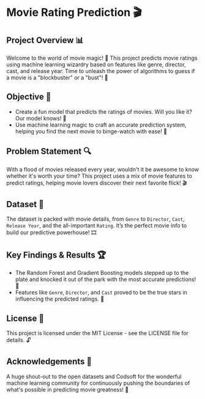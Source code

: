# Movie Rating Prediction 🎬

## Project Overview 📊

Welcome to the world of movie magic! 🎥 This project predicts movie ratings using machine learning wizardry based on features like genre, director, cast, and release year. Time to unleash the power of algorithms to guess if a movie is a "blockbuster" or a "bust"! 🍿

## Objective 🎯

- Create a fun model that predicts the ratings of movies. Will you like it? Our model knows! 🌟
- Use machine learning magic to craft an accurate prediction system, helping you find the next movie to binge-watch with ease! 🍿

## Problem Statement 🔍

With a flood of movies released every year, wouldn't it be awesome to know whether it's worth your time? This project uses a mix of movie features to predict ratings, helping movie lovers discover their next favorite flick! 🎬

## Dataset 📂

The dataset is packed with movie details, from `Genre` to `Director`, `Cast`, `Release Year`, and the all-important `Rating`. It’s the perfect movie info to build our predictive powerhouse! 🎞️

## Key Findings & Results 🏆

- The Random Forest and Gradient Boosting models stepped up to the plate and knocked it out of the park with the most accurate predictions! 🏅
- Features like `Genre`, `Director`, and `Cast` proved to be the true stars in influencing the predicted ratings. 🌟

## License 📜

This project is licensed under the MIT License - see the LICENSE file for details. 🔓

## Acknowledgements 🙏

A huge shout-out to the open datasets and Codsoft for the wonderful machine learning community for continuously pushing the boundaries of what's possible in predicting movie greatness! 🎉
